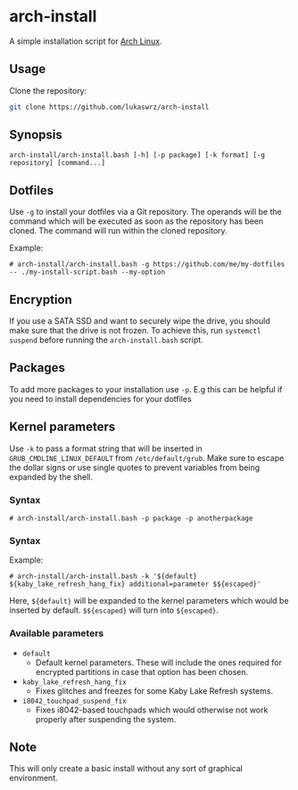 # arch-install

A simple installation script for [Arch Linux](https://archlinux.org/).

## Usage

Clone the repository:

```bash
git clone https://github.com/lukaswrz/arch-install
```

## Synopsis

`arch-install/arch-install.bash [-h] [-p package] [-k format] [-g repository] [command...]`

## Dotfiles

Use `-g` to install your dotfiles via a Git repository. The operands will be
the command which will be executed as soon as the repository has been cloned.
The command will run within the cloned repository.

Example:

`# arch-install/arch-install.bash -g https://github.com/me/my-dotfiles -- ./my-install-script.bash --my-option`

## Encryption

If you use a SATA SSD and want to securely wipe the drive, you should make sure
that the drive is not frozen. To achieve this, run `systemctl suspend` before
running the `arch-install.bash` script.

## Packages

To add more packages to your installation use `-p`. E.g this can be helpful if you need to install dependencies for your dotfiles

## Kernel parameters

Use `-k` to pass a format string that will be inserted in
`GRUB_CMDLINE_LINUX_DEFAULT` from `/etc/default/grub`. Make sure to escape the
dollar signs or use single quotes to prevent variables from being expanded by
the shell.

### Syntax

`# arch-install/arch-install.bash -p package -p anotherpackage`

### Syntax

Example:

`# arch-install/arch-install.bash -k '${default} ${kaby_lake_refresh_hang_fix} additional=parameter $${escaped}'`

Here, `${default}` will be expanded to the kernel parameters which would be
inserted by default. `$${escaped}` will turn into `${escaped}`.

### Available parameters

- `default`
  - Default kernel parameters. These will include the ones required for
    encrypted partitions in case that option has been chosen.
- `kaby_lake_refresh_hang_fix`
  - Fixes glitches and freezes for some Kaby Lake Refresh systems.
- `i8042_touchpad_suspend_fix`
  - Fixes i8042-based touchpads which would otherwise not work properly after
    suspending the system.

## Note

This will only create a basic install without any sort of graphical environment.
